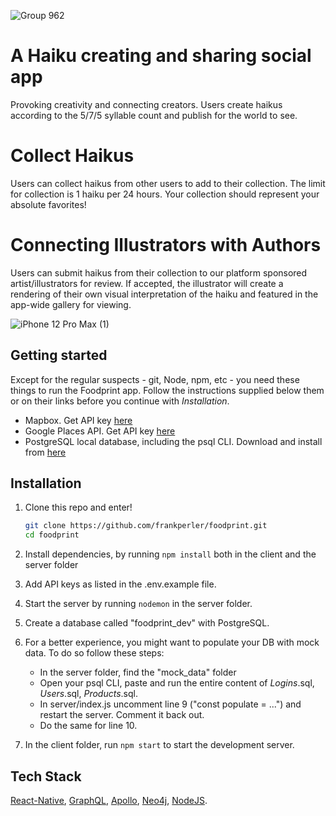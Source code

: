 ![Group 962](https://user-images.githubusercontent.com/63470294/131759374-4d4768b9-bdb3-4005-be8e-dbfc881e94a0.png)


# A Haiku creating and sharing social app
Provoking creativity and connecting creators. Users create haikus according to the 5/7/5 syllable count and publish for the world to see.

# Collect Haikus
Users can collect haikus from other users to add to their collection. The limit for collection is 1 haiku per 24 hours. Your collection should represent your absolute favorites!

# Connecting Illustrators with Authors
Users can submit haikus from their collection to our platform sponsored artist/illustrators for review. If accepted, the illustrator will create a rendering of their own visual interpretation of the haiku and featured in the app-wide gallery for viewing.

![iPhone 12 Pro Max (1)](https://user-images.githubusercontent.com/63470294/131758209-890b6c73-59c8-49bd-8d63-9bc57896c858.png)


## Getting started

Except for the regular suspects - git, Node, npm, etc - you need these things to run the Foodprint app. Follow the instructions supplied below them or on their links before you continue with *Installation*.
* Mapbox. Get API key [here](https://www.mapbox.com/)
* Google Places API. Get API key [here](https://cloud.google.com/maps-platform/places)
* PostgreSQL local database, including the psql CLI. Download and install from [here](https://www.postgresql.org/) 


## Installation
1. Clone this repo and enter!

   ```bash
   git clone https://github.com/frankperler/foodprint.git
   cd foodprint
   ```

2. Install dependencies, by running ````npm install```` both in the client and the server folder

3. Add API keys as listed in the .env.example file.

4. Start the server by running ````nodemon```` in the server folder.
5. Create a database called "foodprint_dev" with PostgreSQL.

5. For a better experience, you might want to populate your DB with mock data. To do so follow these steps:
      * In the server folder, find the "mock_data" folder
      * Open your psql CLI, paste and run the entire content of _Logins_.sql, _Users_.sql, _Products_.sql.
      * In server/index.js uncomment line 9 ("const populate = ...") and restart the server. Comment it back out.
      * Do the same for line 10.

5. In the client folder, run ````npm start```` to start the development server.
 
 ## Tech Stack
 [React-Native](https://reactjs.org/), [GraphQL](https://www.typescriptlang.org/), [Apollo](https://styled-components.com/), [Neo4j](https://www.postgresql.org/), [NodeJS](https://expressjs.com/).
